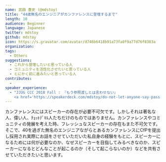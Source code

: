 ```yaml
---
name: 武田 豊史 (@mdstoy)
title: "44歳無名のエンジニアがカンファレンスに登壇するまで"
length: 10
audience: Beginner
language: Japanese
twitter: mdstoy
github: mdstoy
icon: https://s.gravatar.com/avatar/d746b6418b91a73fa8f9a77d76f8303a
organization: 
tags:
  - Others
suggestions:
  - これから登壇したいと思っている人
  - コミュニティを活性化させたいと思っている人
  - とにかく前に進みたいと思っている人
contributes:
  - 
speaker_experience:
  - "JJUG CCC 2018 Fall : 『もう参照渡しとは言わせない』
    <a href='https://speakerdeck.com/mdstoy/do-not-let-anyone-say-pass-by-reference'>https://speakerdeck.com/mdstoy/do-not-let-anyone-say-pass-by-reference</a>"
---
```

カンファレンスにはスピーカーの存在が必要不可欠です。しかしそれは著名な人、偉い人、ﾁｮｯﾄﾃﾞｷﾙ人たちだけのものではありません。カンファレンスやコミュニティの発展を考えた時、フレッシュなスピーカーの存在もまた不可欠です。
そこで、40を過ぎた無名のエンジニアながらとあるカンファレンスにCfPを提出し採用され実際にお話をさせていただいた私自身の経験をもとに、スピーカーになるためには何が必要なのか、なぜスピーカーを目指してみるべきなのか、スピーカーになるとどんなことが起こるのか（そして起こらないのか）などを共有させていただきたいと思います。
